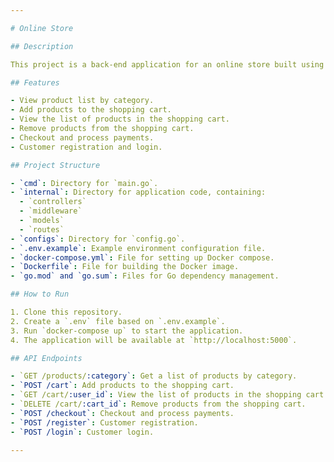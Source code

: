 ```yaml
---

# Online Store

## Description

This project is a back-end application for an online store built using Go-lang and Fiber. The application provides APIs for product management, shopping cart, and transactions.

## Features

- View product list by category.
- Add products to the shopping cart.
- View the list of products in the shopping cart.
- Remove products from the shopping cart.
- Checkout and process payments.
- Customer registration and login.

## Project Structure

- `cmd`: Directory for `main.go`.
- `internal`: Directory for application code, containing:
  - `controllers`
  - `middleware`
  - `models`
  - `routes`
- `configs`: Directory for `config.go`.
- `.env.example`: Example environment configuration file.
- `docker-compose.yml`: File for setting up Docker compose.
- `Dockerfile`: File for building the Docker image.
- `go.mod` and `go.sum`: Files for Go dependency management.

## How to Run

1. Clone this repository.
2. Create a `.env` file based on `.env.example`.
3. Run `docker-compose up` to start the application.
4. The application will be available at `http://localhost:5000`.

## API Endpoints

- `GET /products/:category`: Get a list of products by category.
- `POST /cart`: Add products to the shopping cart.
- `GET /cart/:user_id`: View the list of products in the shopping cart.
- `DELETE /cart/:cart_id`: Remove products from the shopping cart.
- `POST /checkout`: Checkout and process payments.
- `POST /register`: Customer registration.
- `POST /login`: Customer login.

---
```

